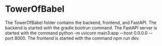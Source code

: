 # TowerOfBabel

The TowerOfBabel folder contains the backend, frontend, and FastAPI.
The backend is started with the gradle bootrun command.
The FastAPI server is started with the command python -m uvicorn main3:app --host 0.0.0.0 --port 8000.
The frontend is started with the command npm run dev.
